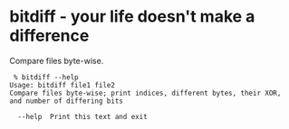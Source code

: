bitdiff - your life doesn't make a difference
=============================================

Compare files byte-wise.

```
 % bitdiff --help
Usage: bitdiff file1 file2
Compare files byte-wise; print indices, different bytes, their XOR, and number of differing bits

  --help  Print this text and exit
```
